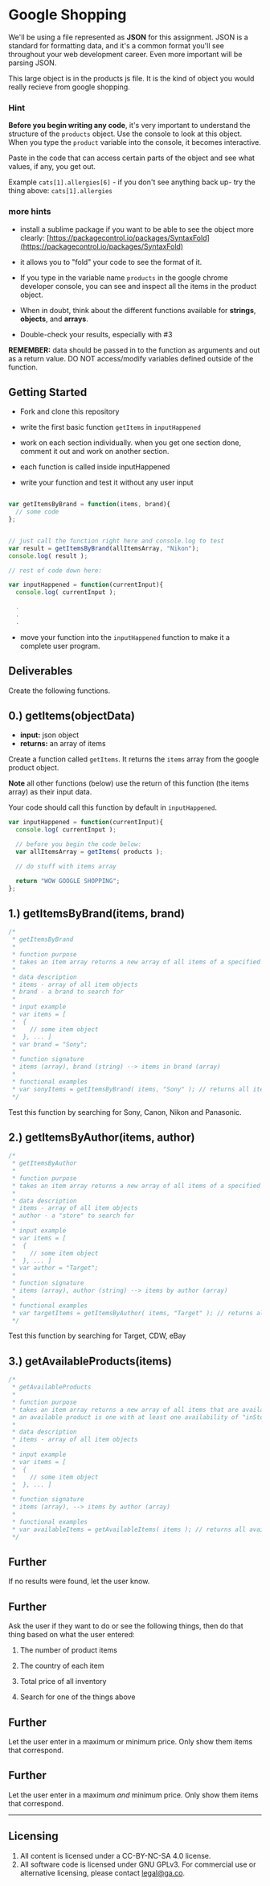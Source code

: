 # Google Shopping

We'll be using a file represented as **JSON** for this assignment. JSON is a standard for formatting data, and it's a common format you'll see throughout your web development career. Even more important will be parsing JSON.

This large object is in the products js file. It is the kind of object you would really recieve from google shopping.

### Hint
**Before you begin writing any code**, it's very important to understand the structure of the `products` object.
Use the console to look at this object. When you type the `product` variable into the console, it becomes interactive.

Paste in the code that can access certain parts of the object and see what values, if any, you get out.

Example `cats[1].allergies[6]` - if you don't see anything back up- try the thing above: `cats[1].allergies`

### more hints
* install a sublime package if you want to be able to see the object more clearly: [https://packagecontrol.io/packages/SyntaxFold](https://packagecontrol.io/packages/SyntaxFold)

* it allows you to "fold" your code to see the format of it.

* If you type in the variable name `products` in the google chrome developer console, you can see and inspect all the items in the product object.
* When in doubt, think about the different functions available for **strings**, **objects**, and **arrays**.
* Double-check your results, especially with #3

**REMEMBER:** data should be passed in to the function as arguments and out as a return value. DO NOT access/modify variables defined outside of the function.

## Getting Started

* Fork and clone this repository
* write the first basic function `getItems` in `inputHappened`
* work on each section individually. when you get one section done, comment it out and work on another section.

* each function is called inside inputHappened

* write your function and test it without any user input

```js

var getItemsByBrand = function(items, brand){
  // some code
};


// just call the function right here and console.log to test
var result = getItemsByBrand(allItemsArray, "Nikon");
console.log( result );

// rest of code down here:

var inputHappened = function(currentInput){
  console.log( currentInput );

  .
  .
  .
```

* move your function into the `inputHappened` function to make it a complete user program.

## Deliverables

Create the following functions.

## 0.) getItems(objectData)

* **input:** json object
* **returns:** an array of items

Create a function called `getItems`. It returns the `items` array from the google product object.

**Note** all other functions (below) use the return of this function (the items array) as their input data.

Your code should call this function by default in `inputHappened`.

```js
var inputHappened = function(currentInput){
  console.log( currentInput );

  // before you begin the code below:
  var allItemsArray = getItems( products );

  // do stuff with items array

  return "WOW GOOGLE SHOPPING";
};

```


## 1.) getItemsByBrand(items, brand)
```js
/*
 * getItemsByBrand
 *
 * function purpose
 * takes an item array returns a new array of all items of a specified brand.
 *
 * data description
 * items - array of all item objects
 * brand - a brand to search for
 *
 * input example
 * var items = [
 *  {
 *    // some item object
 *  }, ... ]
 * var brand = "Sony";
 *
 * function signature
 * items (array), brand (string) --> items in brand (array)
 *
 * functional examples
 * var sonyItems = getItemsByBrand( items, "Sony" ); // returns all items that are Sony
 */
 ```

Test this function by searching for Sony, Canon, Nikon and Panasonic.


## 2.) getItemsByAuthor(items, author)


```js
/*
 * getItemsByAuthor
 *
 * function purpose
 * takes an item array returns a new array of all items of a specified author.
 *
 * data description
 * items - array of all item objects
 * author - a "store" to search for
 *
 * input example
 * var items = [
 *  {
 *    // some item object
 *  }, ... ]
 * var author = "Target";
 *
 * function signature
 * items (array), author (string) --> items by author (array)
 *
 * functional examples
 * var targetItems = getItemsByAuthor( items, "Target" ); // returns all items that are Sony
 */
 ```
Test this function by searching for Target, CDW, eBay

## 3.) getAvailableProducts(items)


```js
/*
 * getAvailableProducts
 *
 * function purpose
 * takes an item array returns a new array of all items that are available
 * an available product is one with at least one availability of "inStock" in the inventories array
 *
 * data description
 * items - array of all item objects
 *
 * input example
 * var items = [
 *  {
 *    // some item object
 *  }, ... ]
 *
 * function signature
 * items (array), --> items by author (array)
 *
 * functional examples
 * var availableItems = getAvailableItems( items ); // returns all available items
 */
 ```

## Further
If no results were found, let the user know.

## Further

Ask the user if they want to do or see the following things, then do that thing based on what the user entered:

1) The number of product items

2) The country of each item

3) Total price of all inventory

4) Search for one of the things above


## Further

Let the user enter in a maximum or minimum price. Only show them items that correspond.

## Further

Let the user enter in a maximum *and* minimum price. Only show them items that correspond.


---

## Licensing
1. All content is licensed under a CC-BY-NC-SA 4.0 license.
2. All software code is licensed under GNU GPLv3. For commercial use or alternative licensing, please contact legal@ga.co.
